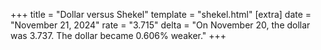 +++
title = "Dollar versus Shekel"
template = "shekel.html"
[extra]
date = "November 21, 2024"
rate = "3.715"
delta = "On November 20, the dollar was 3.737. The dollar became 0.606% weaker."
+++
